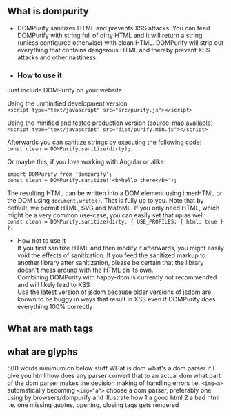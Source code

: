 ## What is dompurity
  - DOMPurify sanitizes HTML and prevents XSS attacks. You can feed DOMPurify with string full of dirty HTML and it will return a string (unless configured otherwise) with clean HTML. DOMPurify will strip out everything that contains dangerous HTML and thereby prevent XSS attacks and other nastiness.
  - ### How to use it <br>
  Just include DOMPurify on your website<br>
  
  Using the unminified development version<br>
  ```<script type="text/javascript" src="src/purify.js"></script>```<br>
  
  Using the minified and tested production version (source-map available)<br>
  ```<script type="text/javascript" src="dist/purify.min.js"></script>```<br>
  
  Afterwards you can sanitize strings by executing the following code:<br>
  ```const clean = DOMPurify.sanitize(dirty);```<br>
  
  Or maybe this, if you love working with Angular or alike:<br>
  ```
  import DOMPurify from 'dompurify';
  const clean = DOMPurify.sanitize('<b>hello there</b>');
  ```
  The resulting HTML can be written into a DOM element using innerHTML or the DOM using ```document.write()```. That is fully up to you. Note that by    default, we permit HTML, SVG and MathML. If you only need HTML, which might be a very common use-case, you can easily set that up as well:
 ``` const clean = DOMPurify.sanitize(dirty, { USE_PROFILES: { html: true } })```

  - How not to use it <br>
    If you first sanitize HTML and then modify it afterwards, you might easily void the effects of sanitization. If you feed the sanitized markup to another library after sanitization, please be certain that the library doesn't mess around with the HTML on its own.<br>
    Combining DOMPurify with happy-dom is currently not recommended and will likely lead to XSS<br>
    Use the latest version of jsdom because older versions of jsdom are known to be buggy in ways that result in XSS even if DOMPurify does everything 100% correctly


## What are math tags
## what are glyphs

500 words minimum on below stuff
WHat is dom
what's a dom parser
if I give you html
how does any parser convert that to an actual dom
what part of the dom parser makes the decision making of handling errors i.e. `<img=a>` automatically becoming `<img="a">`
choose a dom parser, preferably one using by browsers/dompurify and illustrate how 
1 a good html
2 a bad html i.e. one missing quotes, opening, closing tags
gets rendered

